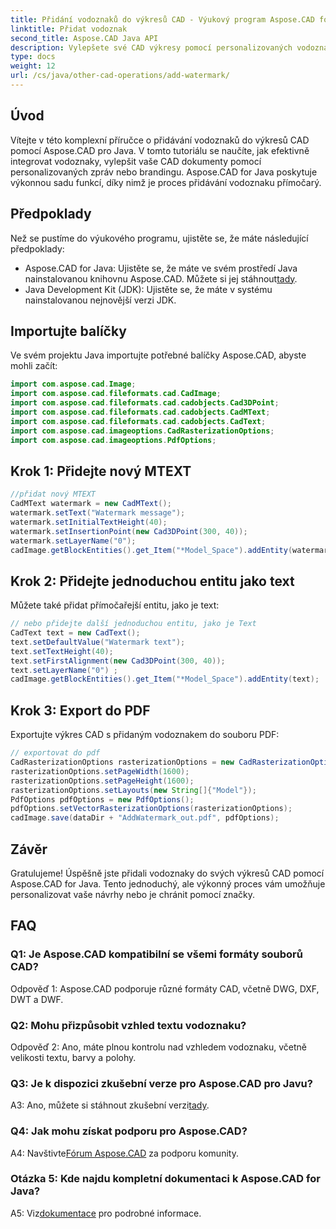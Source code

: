 ```yaml
---
title: Přidání vodoznaků do výkresů CAD - Výukový program Aspose.CAD for Java
linktitle: Přidat vodoznak
second_title: Aspose.CAD Java API
description: Vylepšete své CAD výkresy pomocí personalizovaných vodoznaků pomocí Aspose.CAD for Java. Postupujte podle našeho podrobného průvodce pro bezproblémovou integraci.
type: docs
weight: 12
url: /cs/java/other-cad-operations/add-watermark/
---
```

## Úvod

Vítejte v této komplexní příručce o přidávání vodoznaků do výkresů CAD pomocí Aspose.CAD pro Java. V tomto tutoriálu se naučíte, jak efektivně integrovat vodoznaky, vylepšit vaše CAD dokumenty pomocí personalizovaných zpráv nebo brandingu. Aspose.CAD for Java poskytuje výkonnou sadu funkcí, díky nimž je proces přidávání vodoznaku přímočarý.

## Předpoklady

Než se pustíme do výukového programu, ujistěte se, že máte následující předpoklady:

-  Aspose.CAD for Java: Ujistěte se, že máte ve svém prostředí Java nainstalovanou knihovnu Aspose.CAD. Můžete si jej stáhnout[tady](https://releases.aspose.com/cad/java/).
- Java Development Kit (JDK): Ujistěte se, že máte v systému nainstalovanou nejnovější verzi JDK.

## Importujte balíčky

Ve svém projektu Java importujte potřebné balíčky Aspose.CAD, abyste mohli začít:

```java
import com.aspose.cad.Image;
import com.aspose.cad.fileformats.cad.CadImage;
import com.aspose.cad.fileformats.cad.cadobjects.Cad3DPoint;
import com.aspose.cad.fileformats.cad.cadobjects.CadMText;
import com.aspose.cad.fileformats.cad.cadobjects.CadText;
import com.aspose.cad.imageoptions.CadRasterizationOptions;
import com.aspose.cad.imageoptions.PdfOptions;
```

## Krok 1: Přidejte nový MTEXT

```java
//přidat nový MTEXT
CadMText watermark = new CadMText();
watermark.setText("Watermark message");
watermark.setInitialTextHeight(40);
watermark.setInsertionPoint(new Cad3DPoint(300, 40));
watermark.setLayerName("0");
cadImage.getBlockEntities().get_Item("*Model_Space").addEntity(watermark);
```

## Krok 2: Přidejte jednoduchou entitu jako text

Můžete také přidat přímočařejší entitu, jako je text:

```java
// nebo přidejte další jednoduchou entitu, jako je Text
CadText text = new CadText();
text.setDefaultValue("Watermark text");
text.setTextHeight(40);
text.setFirstAlignment(new Cad3DPoint(300, 40));
text.setLayerName("0") ;
cadImage.getBlockEntities().get_Item("*Model_Space").addEntity(text);
```

## Krok 3: Export do PDF

Exportujte výkres CAD s přidaným vodoznakem do souboru PDF:

```java
// exportovat do pdf
CadRasterizationOptions rasterizationOptions = new CadRasterizationOptions();
rasterizationOptions.setPageWidth(1600);
rasterizationOptions.setPageHeight(1600);
rasterizationOptions.setLayouts(new String[]{"Model"});
PdfOptions pdfOptions = new PdfOptions();
pdfOptions.setVectorRasterizationOptions(rasterizationOptions);
cadImage.save(dataDir + "AddWatermark_out.pdf", pdfOptions);

```

## Závěr

Gratulujeme! Úspěšně jste přidali vodoznaky do svých výkresů CAD pomocí Aspose.CAD for Java. Tento jednoduchý, ale výkonný proces vám umožňuje personalizovat vaše návrhy nebo je chránit pomocí značky.

## FAQ

### Q1: Je Aspose.CAD kompatibilní se všemi formáty souborů CAD?

Odpověď 1: Aspose.CAD podporuje různé formáty CAD, včetně DWG, DXF, DWT a DWF.

### Q2: Mohu přizpůsobit vzhled textu vodoznaku?

Odpověď 2: Ano, máte plnou kontrolu nad vzhledem vodoznaku, včetně velikosti textu, barvy a polohy.

### Q3: Je k dispozici zkušební verze pro Aspose.CAD pro Javu?

 A3: Ano, můžete si stáhnout zkušební verzi[tady](https://releases.aspose.com/).

### Q4: Jak mohu získat podporu pro Aspose.CAD?

 A4: Navštivte[Fórum Aspose.CAD](https://forum.aspose.com/c/cad/19) za podporu komunity.

### Otázka 5: Kde najdu kompletní dokumentaci k Aspose.CAD for Java?

 A5: Viz[dokumentace](https://reference.aspose.com/cad/java/) pro podrobné informace.